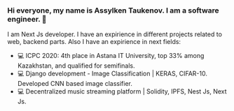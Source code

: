 ### Hi everyone, my name is Assylken Taukenov. I am a software engineer. 👋

I am Next Js developer. I have an expirience in different projects related to web, backend parts. Also I have an expirience in next fields:
- 💻 ICPC 2020: 4th place in Astana IT University, top 33% among Kazakhstan, and qualified for semifinals.
- 💻 Django development - Image Classification | KERAS, CIFAR-10. Developed CNN based image classifier. 
- 💻 Decentralized music streaming platform | Solidity, IPFS, Nest Js, Next Js. 



<!--
**Assylken/assylken** is a ✨ _special_ ✨ repository because its `README.md` (this file) appears on your GitHub profile.

Here are some ideas to get you started:

- 🔭 I’m currently working on ...
- 🌱 I’m currently learning ...
- 👯 I’m looking to collaborate on ...
- 🤔 I’m looking for help with ...
- 💬 Ask me about ...
- 📫 How to reach me: ...
- 😄 Pronouns: ...
- ⚡ Fun fact: ...
-->
